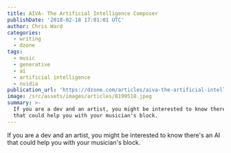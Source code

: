 ```yaml
---
title: AIVA- The Artificial Intelligence Composer
publishDate: '2018-02-18 17:01:01 UTC'
author: Chris Ward
categories:
  - writing
  - dzone
tags:
  - music
  - generative
  - ai
  - artificial intelligence
  - nvidia
publication_url: 'https://dzone.com/articles/aiva-the-artificial-intelligence-composer'
image: /src/assets/images/articles/8199518.jpeg
summary: >-
  If you are a dev and an artist, you might be interested to know there's an AI
  that could help you with your musician's block.
---
```

If you are a dev and an artist, you might be interested to know there's an AI that could help you with your musician's block.

